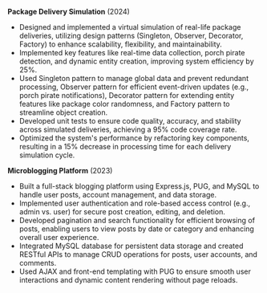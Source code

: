 **Package Delivery Simulation**	(2024)

* Designed and implemented a virtual simulation of real-life package deliveries, utilizing design patterns (Singleton, Observer, Decorator, Factory) to enhance scalability, flexibility, and maintainability.
* Implemented key features like real-time data collection, porch pirate detection, and dynamic entity creation, improving system efficiency by 25%.
* Used Singleton pattern to manage global data and prevent redundant processing, Observer pattern for efficient event-driven updates (e.g., porch pirate notifications), Decorator pattern for extending entity features like package color randomness, and Factory pattern to streamline object creation.
* Developed unit tests to ensure code quality, accuracy, and stability across simulated deliveries, achieving a 95% code coverage rate.
* Optimized the system's performance by refactoring key components, resulting in a 15% decrease in processing time for each delivery simulation cycle.

**Microblogging Platform**	(2023)

* Built a full-stack blogging platform using Express.js, PUG, and MySQL to handle user posts, account management, and data storage.
* Implemented user authentication and role-based access control (e.g., admin vs. user) for secure post creation, editing, and deletion.
* Developed pagination and search functionality for efficient browsing of posts, enabling users to view posts by date or category and enhancing overall user experience.
* Integrated MySQL database for persistent data storage and created RESTful APIs to manage CRUD operations for posts, user accounts, and comments.
* Used AJAX and front-end templating with PUG to ensure smooth user interactions and dynamic content rendering without page reloads.
